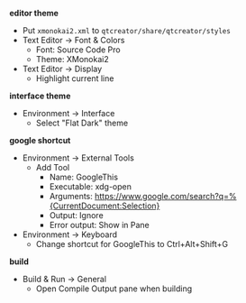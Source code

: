**editor theme**

- Put `xmonokai2.xml` to `qtcreator/share/qtcreator/styles`
- Text Editor -> Font & Colors
    + Font: Source Code Pro
    + Theme: XMonokai2
- Text Editor -> Display
    + Highlight current line


**interface theme**

- Environment -> Interface
    + Select "Flat Dark" theme


**google shortcut**

- Environment -> External Tools
    + Add Tool
        - Name: GoogleThis
        - Executable: xdg-open
        - Arguments: https://www.google.com/search?q=%{CurrentDocument:Selection}
        - Output: Ignore
        - Error output: Show in Pane
- Environment -> Keyboard
    + Change shortcut for GoogleThis to Ctrl+Alt+Shift+G


**build**

- Build & Run -> General
    + Open Compile Output pane when building
